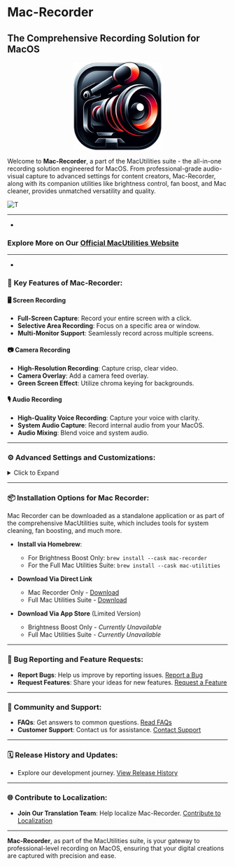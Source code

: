 # Mac-Recorder
## The Comprehensive Recording Solution for MacOS

<div align="center">
    <img src="assets/MacRecorderIcon.png" alt="Mac-Recorder Logo" width="200" height="200"/>
</div>

Welcome to **Mac-Recorder**, a part of the MacUtilities suite - the all-in-one recording solution engineered for MacOS. From professional-grade audio-visual capture to advanced settings for content creators, Mac-Recorder, along with its companion utilities like brightness control, fan boost, and Mac cleaner, provides unmatched versatility and quality.

![T](assets/marketing_02.gif)


- - - - - - - - - - - - - - - - - - - - - - - - - - - - - - - - - - - - - - - - - - - - - - - -
-

### **Explore More on Our [Official MacUtilities Website](https://macutilities.org)**

- - - - - - - - - - - - - - - - - - - - - - - - - - - - - - - - - - - - - - - - - - - - - - - -
-

### 🌟 **Key Features of Mac-Recorder:**

#### 🖥️ **Screen Recording**
- **Full-Screen Capture**: Record your entire screen with a click.
- **Selective Area Recording**: Focus on a specific area or window.
- **Multi-Monitor Support**: Seamlessly record across multiple screens.

#### 📷 **Camera Recording**
- **High-Resolution Recording**: Capture crisp, clear video.
- **Camera Overlay**: Add a camera feed overlay.
- **Green Screen Effect**: Utilize chroma keying for backgrounds.

#### 🎙️ **Audio Recording**
- **High-Quality Voice Recording**: Capture your voice with clarity.
- **System Audio Capture**: Record internal audio from your MacOS.
- **Audio Mixing**: Blend voice and system audio.

---

### ⚙️ **Advanced Settings and Customizations:**

<details>
<summary>Click to Expand</summary>

1. **Frame Rate Adjustment**: Tailor frame rate for smooth recordings.
2. **Resolution Settings**: Choose from various recording resolutions.
3. **Compression Options**: Manage file sizes with compression settings.
4. **Scheduled Recording**: Automate recording start and stop times.
5. **Cursor Highlighting**: Enhance cursor visibility for tutorials.
6. **Annotation Tools**: Annotate and draw on recordings in real-time.
7. **Watermark Integration**: Personalize recordings with custom watermarks.
8. **Hotkey Customization**: Configure shortcuts for quick actions.
9. **File Format Selection**: Save in formats like MP4, MOV, AVI.
10. **Cloud Integration**: Upload recordings directly to cloud storage.
11. **Live Streaming Capabilities**: Broadcast live to platforms like YouTube.
12. **Interactive Recording**: Interact with live audience comments.
13. **VR and AR Support**: Capture virtual and augmented reality content.
14. **Dual Audio Input**: Record from two audio sources at once.
15. **Automated Transcription**: Convert voice recordings to text.
16. **Multi-Language Support**: Use Mac-Recorder in various languages.
17. **Gesture Recording**: Capture touchpad and mouse gestures.
18. **Battery Saver Mode**: Optimize for battery efficiency.
19. **Scene Transitions**: Smooth transitions for professional effects.
20. **Export to Editing Software**: Direct exports to video editors.

</details>

---

### 📦 **Installation Options for Mac Recorder:**

Mac Recorder can be downloaded as a standalone application or as part of the comprehensive MacUtilities suite, which includes tools for system cleaning, fan boosting, and much more.

- **Install via Homebrew**:
  - For Brightness Boost Only: `brew install --cask mac-recorder`
  - For the Full Mac Utilities Suite: `brew install --cask mac-utilities`


- **Download Via Direct Link**
  - Mac Recorder Only - [Download](https://github.com/TheOneStudioLLC/Mac-Recorder/releases/download/1.0/mac-recorder.dmg)
  - Full Mac Utilities Suite - [Download](https://github.com/TheOneStudioLLC/Mac-Utilities/releases/download/1.0/mac-utilities.dmg)


- **Download Via App Store** (Limited Version)
  - Brightness Boost Only - _Currently Unavailable_
  - Full Mac Utilities Suite - _Currently Unavailable_

---

### 🐞 **Bug Reporting and Feature Requests:**

- **Report Bugs**: Help us improve by reporting issues. [Report a Bug](https://macutilities.org/report-bugs)
- **Request Features**: Share your ideas for new features. [Request a Feature](https://macutilities.org/request-feature)

---

### 💬 **Community and Support:**

- **FAQs**: Get answers to common questions. [Read FAQs](https://macutilities.org/faq)
- **Customer Support**: Contact us for assistance. [Contact Support](https://macutilities.org/support)

---

### 🗓️ **Release History and Updates:**

- Explore our development journey. [View Release History](https://github.com/TheOneStudioLLC/Mac-Recorder/releases)

---

### 🌐 **Contribute to Localization:**

- **Join Our Translation Team**: Help localize Mac-Recorder. [Contribute to Localization](#localization-contribution-link)

---

**Mac-Recorder**, as part of the MacUtilities suite, is your gateway to professional-level recording on MacOS, ensuring that your digital creations are captured with precision and ease.
